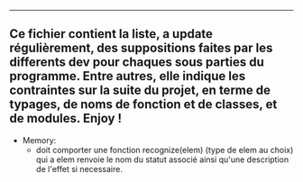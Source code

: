 ---------------------------------------------------------
Ce fichier contient la liste, a update régulièrement, des
suppositions faites par les differents dev pour chaques 
sous parties du programme. Entre autres, elle indique les
contraintes sur la suite du projet, en terme de typages, 
de noms de fonction et de classes, et de modules. Enjoy !
---------------------------------------------------------

- Memory:
	+ doit comporter une fonction recognize(elem) (type de elem au choix) qui a elem renvoie le nom du statut associé ainsi qu'une description de l'effet si necessaire.

